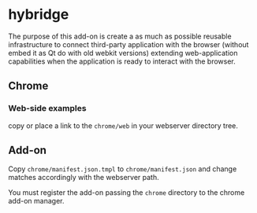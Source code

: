 # hybridge

The purpose of this add-on is create a as much as possible reusable infrastructure to connect third-party application with the browser (without embed it as Qt do with old webkit versions) extending web-application capabilities when the application is ready to interact with the browser.

## Chrome

### Web-side examples
copy or place a link to the `chrome/web` in your webserver directory tree.

## Add-on

Copy `chrome/manifest.json.tmpl` to `chrome/manifest.json` and change matches accordingly with the webserver path.

You must register the add-on passing the `chrome` directory to the chrome add-on manager.

